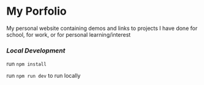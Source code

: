 # My Porfolio

My personal website containing demos and links to projects I have done for school, for work, or for personal learning/interest

### _Local Development_

run `npm install`

run `npm run dev` to run locally
